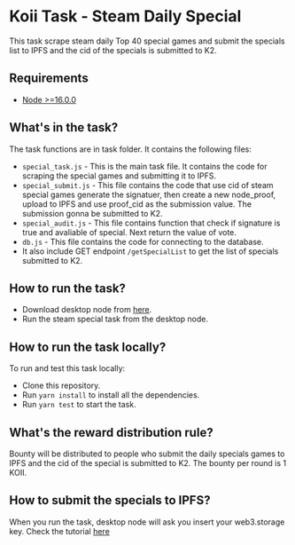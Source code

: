 # Koii Task - Steam Daily Special

This task scrape steam daily Top 40 special games and submit the specials list to IPFS and the cid of the specials is submitted to K2.
## Requirements

- [Node >=16.0.0](https://nodejs.org)

## What's in the task?

The task functions are in task folder. It contains the following files:

- `special_task.js` - This is the main task file. It contains the code for scraping the special games and submitting it to IPFS.
- `special_submit.js` - This file contains the code that use cid of steam special games generate the signatuer, then create a new node_proof, upload to IPFS and use proof_cid as the submission value. The submission gonna be submitted to K2.
- `special_audit.js` - This file contains function that check if signature is true and avaliable of special. Next return the value of vote.
- `db.js` - This file contains the code for connecting to the database.
- It also include GET endpoint `/getSpecialList` to get the list of specials submitted to K2.

## How to run the task?

- Download desktop node from [here](https://www.koii.network/node?promo=F973BD738033). 
- Run the steam special task from the desktop node.

## How to run the task locally?

To run and test this task locally:
- Clone this repository.
- Run `yarn install` to install all the dependencies.
- Run `yarn test` to start the task.

## What's the reward distribution rule?

Bounty will be distributed to people who submit the daily specials games to IPFS and the cid of the special is submitted to K2. The bounty per round is 1 KOII.

## How to submit the specials to IPFS?

When you run the task, desktop node will ask you insert your web3.storage key. Check the tutorial [here](https://blog.koii.network/Introduce-web3-storage/)

